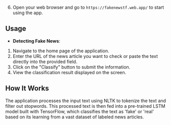 6. Open your web browser and go to `https://fakenewstf.web.app/` to start using the app.

## Usage

- **Detecting Fake News**:
1. Navigate to the home page of the application.
2. Enter the URL of the news article you want to check or paste the text directly into the provided field.
3. Click on the "Classify" button to submit the information.
4. View the classification result displayed on the screen.

## How It Works

The application processes the input text using NLTK to tokenize the text and filter out stopwords. This processed text is then fed into a pre-trained LSTM model built with TensorFlow, which classifies the text as 'fake' or 'real' based on its learning from a vast dataset of labeled news articles.
